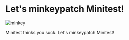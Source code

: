 # Let's minkeypatch Minitest!

![minkey](https://i.imgur.com/boZFEMu.png)

Minitest thinks you suck.  Let's minkeypatch Minitest!


